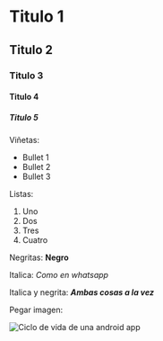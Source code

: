 # Titulo 1
## Titulo 2
### Titulo 3
#### Titulo 4
##### Titulo 5

Viñetas:
* Bullet 1
* Bullet 2
* Bullet 3

Listas:
1. Uno
2. Dos
3. Tres
4. Cuatro

Negritas:
**Negro**

Italica:
_Como en whatsapp_

Italica y negrita:
***Ambas cosas a la vez***

Pegar imagen:

![Ciclo de vida de una android app](https://www.homeandlearn.co.uk/android/images/activities/lifecycle_flowchart.gif)

